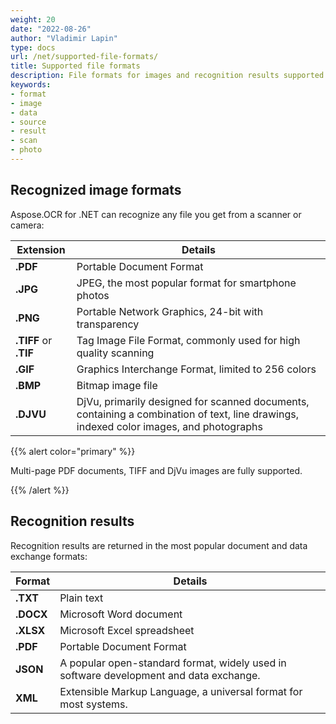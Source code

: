 ```yaml
---
weight: 20
date: "2022-08-26"
author: "Vladimir Lapin"
type: docs
url: /net/supported-file-formats/
title: Supported file formats
description: File formats for images and recognition results supported by Aspose.OCR.
keywords:
- format
- image
- data
- source
- result
- scan
- photo
---
```


## Recognized image formats

Aspose.OCR for .NET can recognize any file you get from a scanner or camera:

Extension             | Details
--------------------- | -------
**.PDF**              | Portable Document Format
**.JPG**              | JPEG, the most popular format for smartphone photos
**.PNG**              | Portable Network Graphics, 24-bit with transparency
**.TIFF** or **.TIF** | Tag Image File Format, commonly used for high quality scanning
**.GIF**              | Graphics Interchange Format, limited to 256 colors
**.BMP**              | Bitmap image file
**.DJVU**             | DjVu, primarily designed for scanned documents, containing a combination of text, line drawings, indexed color images, and photographs

{{% alert color="primary" %}}

Multi-page PDF documents, TIFF and DjVu images are fully supported.

{{% /alert %}}


## Recognition results

Recognition results are returned in the most popular document and data exchange formats:

Format    | Details
--------- | -------
**.TXT**  | Plain text
**.DOCX** | Microsoft Word document
**.XLSX** | Microsoft Excel spreadsheet
**.PDF**  | Portable Document Format
**JSON**  | A popular open-standard format, widely used in software development and data exchange.
**XML**   | Extensible Markup Language, a universal format for most systems.
